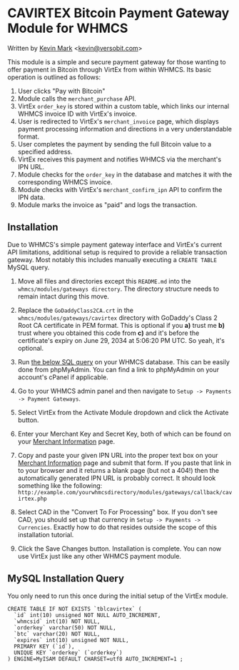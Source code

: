 # CAVIRTEX Bitcoin Payment Gateway Module for WHMCS
Written by [Kevin Mark][kmark] <<kevin@versobit.com>>

This module is a simple and secure payment gateway for those wanting to offer payment in
Bitcoin through VirtEx from within WHMCS. Its basic operation is outlined as follows:

1. User clicks "Pay with Bitcoin"
2. Module calls the `merchant_purchase` API.
3. VirtEx `order_key` is stored within a custom table, which links our internal WHMCS invoice ID with VirtEx's invoice.
4. User is redirected to VirtEx's `merchant_invoice` page, which displays payment processing information and directions in a very understandable format.
5. User completes the payment by sending the full Bitcoin value to a specified address.
6. VirtEx receives this payment and notifies WHMCS via the merchant's IPN URL.
7. Module checks for the `order_key` in the database and matches it with the corresponding WHMCS invoice.
8. Module checks with VirtEx's `merchant_confirm_ipn` API to confirm the IPN data.
9. Module marks the invoice as "paid" and logs the transaction.


## Installation

Due to WHMCS's simple payment gateway interface and VirtEx's current API limitations,
additional setup is required to provide a reliable transaction gateway. Most notably
this includes manually executing a `CREATE TABLE` MySQL query.

1. Move all files and directories except this `README.md` into the `whmcs/modules/gateways directory`. The directory structure needs to remain intact during this move.

2. Replace the `GoDaddyClass2CA.crt` in the `whmcs/modules/gateways/cavirtex` directory with GoDaddy's Class 2 Root CA certificate in PEM format. This is optional if you **a)** trust me **b)** trust where you obtained this code from **c)** and it's before the certificate's expiry on June 29, 2034 at 5:06:20 PM UTC. So yeah, it's optional.

3. Run [the below SQL query][MySQLInstallationQuery] on your WHMCS database. This can be easily done from phpMyAdmin. You can find a link to phpMyAdmin on your account's cPanel if applicable.

4. Go to your WHMCS admin panel and then navigate to `Setup -> Payments -> Payment Gateways`.

5. Select VirtEx from the Activate Module dropdown and click the Activate button.

6. Enter your Merchant Key and Secret Key, both of which can be found on your [Merchant Information][MerchantInformation] page.

7. Copy and paste your given IPN URL into the proper text box on your [Merchant Information][MerchantInformation] page and submit that form. If you paste that link in to your browser and it returns a blank page (but not a 404!) then the automatically generated IPN URL is probably correct. It should look something like the following: `http://example.com/yourwhmcsdirectory/modules/gateways/callback/cavirtex.php`

8. Select CAD in the "Convert To For Processing" box. If you don't see CAD, you should set up that currency in `Setup -> Payments -> Currencies`. Exactly how to do that resides outside the scope of this installation tutorial.

9. Click the Save Changes button. Installation is complete. You can now use VirtEx just like any other WHMCS payment module.

## MySQL Installation Query

You only need to run this once during the initial setup of the VirtEx module.

    CREATE TABLE IF NOT EXISTS `tblcavirtex` (
      `id` int(10) unsigned NOT NULL AUTO_INCREMENT,
      `whmcsid` int(10) NOT NULL,
      `orderkey` varchar(50) NOT NULL,
      `btc` varchar(20) NOT NULL,
      `expires` int(10) unsigned NOT NULL,
      PRIMARY KEY (`id`),
      UNIQUE KEY `orderkey` (`orderkey`)
    ) ENGINE=MyISAM DEFAULT CHARSET=utf8 AUTO_INCREMENT=1 ;


[kmark]: http://github.com/kmark
[MerchantInformation]: https://www.cavirtex.com/merchant_information
[MySQLInstallationQuery]: #mysql-installation-query